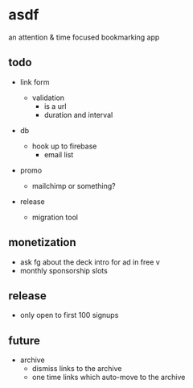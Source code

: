 # asdf
an attention & time focused bookmarking app

## todo
- link form
  - validation
    - is a url
    - duration and interval
- db
  - hook up to firebase
    - email list

- promo
  - mailchimp or something?
- release
  - migration tool

## monetization
- ask fg about the deck intro for ad in free v
- monthly sponsorship slots

## release
- only open to first 100 signups


## future
- archive
  - dismiss links to the archive
  - one time links which auto-move to the archive